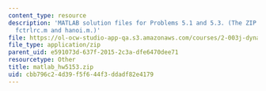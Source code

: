 ```yaml
---
content_type: resource
description: 'MATLAB solution files for Problems 5.1 and 5.3. (The ZIP file contains:
  fctrlrc.m and hanoi.m.)'
file: https://ol-ocw-studio-app-qa.s3.amazonaws.com/courses/2-003j-dynamics-and-control-i-fall-2007/cbb796c24d39f5f644f3ddadf82e4179_matlab_hw5153.zip
file_type: application/zip
parent_uid: e591073d-637f-2015-2c3a-dfe6470dee71
resourcetype: Other
title: matlab_hw5153.zip
uid: cbb796c2-4d39-f5f6-44f3-ddadf82e4179
---
```

